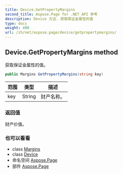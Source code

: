 ```yaml
---
title: Device.GetPropertyMargins
second_title: Aspose.Page for .NET API 参考
description: Device 方法. 获取保证金属性的值
type: docs
weight: 400
url: /zh/net/aspose.page/device/getpropertymargins/
---
```

## Device.GetPropertyMargins method

获取保证金属性的值。

```csharp
public Margins GetPropertyMargins(string key)
```

| 范围 | 类型 | 描述 |
| --- | --- | --- |
| key | String | 财产名称。 |

### 返回值

财产价值。

### 也可以看看

* class [Margins](../../margins/)
* class [Device](../)
* 命名空间 [Aspose.Page](../../device/)
* 部件 [Aspose.Page](../../../)


